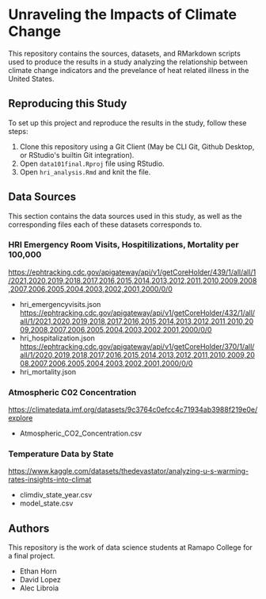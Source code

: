 # Unraveling the Impacts of Climate Change

This repository contains the sources, datasets, and RMarkdown scripts used to produce the results in a study analyzing the relationship between climate change indicators and the prevelance of heat related illness in the United States.

## Reproducing this Study

To set up this project and reproduce the results in the study, follow these steps:

1. Clone this repository using a Git Client (May be CLI Git, Github Desktop, or RStudio's builtin Git integration).
2. Open `data101final.Rproj` file using RStudio.
3. Open `hri_analysis.Rmd` and knit the file.

## Data Sources

This section contains the data sources used in this study, as well as the corresponding files each of these datasets corresponds to.

### HRI Emergency Room Visits, Hospitilizations, Mortality per 100,000
<https://ephtracking.cdc.gov/apigateway/api/v1/getCoreHolder/439/1/all/all/1/2021,2020,2019,2018,2017,2016,2015,2014,2013,2012,2011,2010,2009,2008,2007,2006,2005,2004,2003,2002,2001,2000/0/0>
- hri_emergencyvisits.json
<https://ephtracking.cdc.gov/apigateway/api/v1/getCoreHolder/432/1/all/all/1/2021,2020,2019,2018,2017,2016,2015,2014,2013,2012,2011,2010,2009,2008,2007,2006,2005,2004,2003,2002,2001,2000/0/0>
- hri_hospitalization.json
<https://ephtracking.cdc.gov/apigateway/api/v1/getCoreHolder/370/1/all/all/1/2020,2019,2018,2017,2016,2015,2014,2013,2012,2011,2010,2009,2008,2007,2006,2005,2004,2003,2002,2001,2000/0/0>
- hri_mortality.json

### Atmospheric C02 Concentration
<https://climatedata.imf.org/datasets/9c3764c0efcc4c71934ab3988f219e0e/explore>
- Atmospheric_CO2_Concentration.csv

### Temperature Data by State
<https://www.kaggle.com/datasets/thedevastator/analyzing-u-s-warming-rates-insights-into-climat>
- climdiv_state_year.csv
- model_state.csv

## Authors

This repository is the work of data science students at Ramapo College for a final project.
- Ethan Horn
- David Lopez
- Alec Libroia